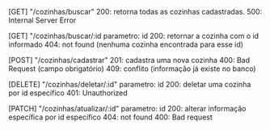 [GET] "/cozinhas/buscar" 
200: retorna todas as cozinhas cadastradas.
500: Internal Server Error

[GET] "/cozinhas/buscar/:id 
parametro: id
200: retornar a cozinha com o id informado
404: not found (nenhuma cozinha encontrada para esse id)

[POST] "/cozinhas/cadastrar" 
201: cadastra uma nova cozinha
400: Bad Request (campo obrigatório)
409: conflito (informação já existe no banco)

[DELETE] "/cozinhas/deletar/:id"
parametro: id
200: deletar uma cozinha por id específico
401: Unauthorized

[PATCH] "/cozinhas/atualizar/:id" 
parametro: id
200: alterar informação específica por id específico 
404: not found
400: Bad request